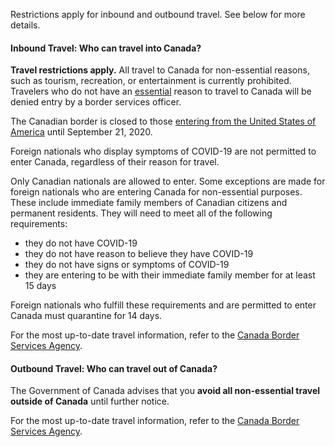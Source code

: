 Restrictions apply for inbound and outbound travel. See below for more details.

#### Inbound Travel: Who can travel into Canada?

**Travel restrictions apply.** All travel to Canada for non-essential reasons, such as tourism, recreation, or entertainment is currently prohibited. Travelers who do not have an [essential](https://www.canada.ca/en/public-health/services/diseases/2019-novel-coronavirus-infection/latest-travel-health-advice.html#_Canada-U.S._border_restrictions_1) reason to travel to Canada will be denied entry by a border services officer.

The Canadian border is closed to those [entering from the United States of America](https://www.garda.com/crisis24/news-alerts/360646/canada-authorities-extend-border-closure-with-us-until-august-21-update-20) until September 21, 2020.

Foreign nationals who display symptoms of COVID-19 are not permitted to enter Canada, regardless of their reason for travel.

Only Canadian nationals are allowed to enter. Some exceptions are made for foreign nationals who are entering Canada for non-essential purposes. These include immediate family members of Canadian citizens and permanent residents. They will need to meet all of the following requirements:

- they do not have COVID-19
- they do not have reason to believe they have COVID-19
- they do not have signs or symptoms of COVID-19
- they are entering to be with their immediate family member for at least 15 days

Foreign nationals who fulfill these requirements and are permitted to enter Canada must quarantine for 14 days.

For the most up-to-date travel information, refer to the [Canada Border Services Agency](https://www.cbsa-asfc.gc.ca/services/covid/non-canadians-canadiens-eng.html).

#### Outbound Travel: Who can travel out of Canada?

The Government of Canada advises that you **avoid all non-essential travel outside of Canada** until further notice.

For the most up-to-date travel information, refer to the [Canada Border Services Agency](https://www.cbsa-asfc.gc.ca/services/covid/non-canadians-canadiens-eng.html).
